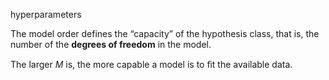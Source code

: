 hyperparameters

The model order defines the “capacity” of the hypothesis class, that is, the number of the **degrees of freedom** in the model. 

The larger $M$ is, the more capable a model is to ﬁt the available data.